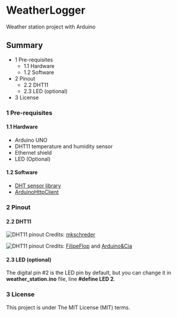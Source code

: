 # WeatherLogger
Weather station project with Arduino

## Summary
* 1 Pre-requisites
  * 1.1 Hardware
  * 1.2 Software
* 2 Pinout
  * 2.2 DHT11
  * 2.3 LED (optional)
* 3 License

### 1 Pre-requisites
#### 1.1 Hardware
- Arduino UNO
- DHT11 temperature and humidity sensor
- Ethernet shield
- LED (Optional)

#### 1.2 Software
- [DHT sensor library](https://github.com/adafruit/DHT-sensor-library)
- [ArduinoHttpClient](https://github.com/arduino-libraries/ArduinoHttpClient)

### 2 Pinout
#### 2.2 DHT11
![DHT11 pinout](https://camo.githubusercontent.com/59d77436cec1feebad798c7b1cf83d323143cc0e/687474703a2f2f6c6561726e696e672e67726f626f74726f6e6963732e636f6d2f696d616765732f5475746f7269616c732f44485431315f50696e732e706e67)
Credits: [mkschreder](https://github.com/mkschreder/example-dht-11)

![DHT11 pinout](http://blog.filipeflop.com/wp-content/uploads/2013/08/Circuito_DHT111.jpg)
Credits: [FilipeFlop](http://blog.filipeflop.com/sensores/monitorando-temperatura-e-umidade-com-o-sensor-dht11.html) and [Arduino&Cia](http://www.arduinoecia.com.br/)

#### 2.3 LED (optional)
The digital pin #2 is the LED pin by default, but you can change it in **weather_station.ino** file, line **#define LED 2**.

### 3 License
This project is under The MIT License (MIT) terms.
